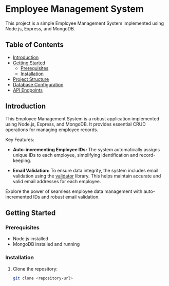 # Employee Management System

This project is a simple Employee Management System implemented using Node.js, Express, and MongoDB.

## Table of Contents

- [Introduction](#introduction)
- [Getting Started](#getting-started)
  - [Prerequisites](#prerequisites)
  - [Installation](#installation)
- [Project Structure](#project-structure)
- [Database Configuration](#database-configuration)
- [API Endpoints](#api-endpoints)

## Introduction

This Employee Management System is a robust application implemented using Node.js, Express, and MongoDB. It provides essential CRUD operations for managing employee records.

Key Features:

- **Auto-incrementing Employee IDs:** The system automatically assigns unique IDs to each employee, simplifying identification and record-keeping.

- **Email Validation:** To ensure data integrity, the system includes email validation using the [validator](https://www.npmjs.com/package/validator) library. This helps maintain accurate and valid email addresses for each employee.

Explore the power of seamless employee data management with auto-incremented IDs and robust email validation.

## Getting Started

### Prerequisites

- Node.js installed
- MongoDB installed and running

### Installation

1. Clone the repository:

   ```bash
   git clone <repository-url>
   ```
